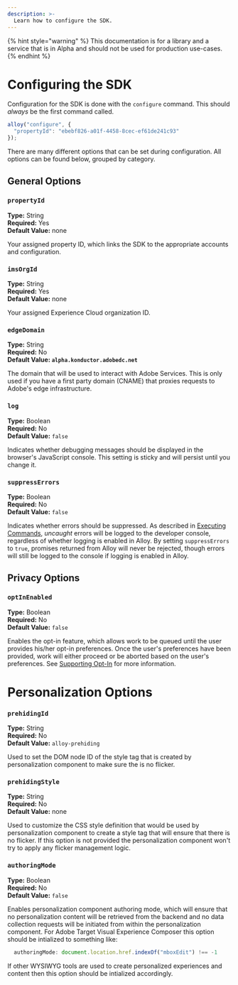 ```yaml
---
description: >-
  Learn how to configure the SDK.
---
```


{% hint style="warning" %}
This documentation is for a library and a service that is in Alpha and should not be used for production use-cases. 
{% endhint %}

# Configuring the SDK

Configuration for the SDK is done with the `configure` command. This should _always_ be the first command called.

```javascript
alloy("configure", {
  "propertyId": "ebebf826-a01f-4458-8cec-ef61de241c93"
});
```

There are many different options that can be set during configuration. All options can be found below, grouped by category.

## General Options

### `propertyId`

**Type:** String\
**Required:** Yes\
**Default Value:** none

Your assigned property ID, which links the SDK to the appropriate accounts and configuration.

### `imsOrgId`

**Type:** String\
**Required:** Yes\
**Default Value:** none

Your assigned Experience Cloud organization ID.

### `edgeDomain`
**Type:** String\
**Required:** No\
**Default Value: `alpha.konductor.adobedc.net`** 

The domain that will be used to interact with Adobe Services. This is only used if you have a first party domain (CNAME) that proxies requests to Adobe's edge infrastructure.

### `log`
**Type:** Boolean\
**Required:** No\
**Default Value:** `false`

Indicates whether debugging messages should be displayed in the browser's JavaScript console. This setting is sticky and will persist until you change it. 

### `suppressErrors`
 **Type:** Boolean\
 **Required:** No\
 **Default Value:** `false`

Indicates whether errors should be suppressed. As described in [Executing Commands](executing-commands.md), _uncaught_ errors will be logged to the developer console, regardless of whether logging is enabled in Alloy. By setting `suppressErrors` to `true`, promises returned from Alloy will never be rejected, though errors will still be logged to the console if logging is enabled in Alloy. 

## Privacy Options

### `optInEnabled`
 **Type:** Boolean\
 **Required:** No\
 **Default Value:** `false`
 
Enables the opt-in feature, which allows work to be queued until the user provides his/her opt-in preferences. Once the user's preferences have been provided, work will either proceed or be aborted based on the user's preferences. See [Supporting Opt-In](supporting-opt-in.md) for more information.

# Personalization Options

### `prehidingId`
 **Type:** String\
 **Required:** No\
 **Default Value:** `alloy-prehiding`

Used to set the DOM node ID of the style tag that is created by personalization component to make sure the is no flicker.

### `prehidingStyle`
 **Type:** String\
 **Required:** No\
 **Default Value:** none
 
Used to customize the CSS style definition that would be used by personalization component to create a style tag that will ensure that there is no flicker.
If this option is not provided the personalization component won't try to apply any flicker management logic.

### `authoringMode`
 **Type:** Boolean\
 **Required:** No\
 **Default Value:** `false`
 
Enables personalization component authoring mode, which will ensure that no personalization content will be retrieved from the backend and no data collection requests will be initiated from within the personalization component.
For Adobe Target Visual Experience Composer this option should be intialized to something like:
```javascript
  authoringMode: document.location.href.indexOf("mboxEdit") !== -1
```
If other WYSIWYG tools are used to create personalized experiences and content then this option should be intialized accordingly.